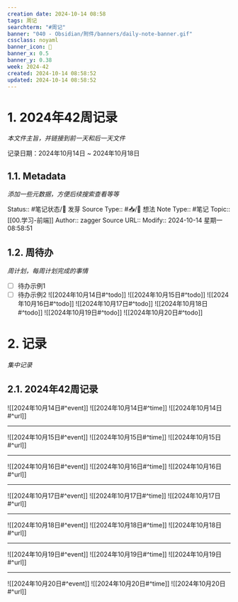 ```yaml
---
creation date: 2024-10-14 08:58
tags: 周记
searchterm: "#周记"
banner: "040 - Obsidian/附件/banners/daily-note-banner.gif"
cssclass: noyaml
banner_icon: 💌
banner_x: 0.5
banner_y: 0.38
week: 2024-42
created: 2024-10-14 08:58:52
updated: 2024-10-14 08:58:52
---
```


# 1. 2024年42周记录

_本文件主旨，并链接到前一天和后一天文件_

记录日期：2024年10月14日 ~ 2024年10月18日

## 1.1. Metadata

_添加一些元数据，方便后续搜索查看等等_

Status:: #笔记状态/🌱 发芽
Source Type:: #📥/💭 想法 
Note Type:: #笔记
Topic:: [[00.学习-前端]]
Author:: zagger
Source URL::
Modify:: 2024-10-14 星期一 08:58:51

## 1.2. 周待办

_周计划，每周计划完成的事情_

- [ ] 待办示例1
- [ ] 待办示例2
![[2024年10月14日#^todo]] 
![[2024年10月15日#^todo]] 
![[2024年10月16日#^todo]] 
![[2024年10月17日#^todo]] 
![[2024年10月18日#^todo]] 
![[2024年10月19日#^todo]] 
![[2024年10月20日#^todo]] 

# 2. 记录

_集中记录_

## 2.1. 2024年42周记录
![[2024年10月14日#^event]] 
![[2024年10月14日#^time]] 
![[2024年10月14日#^url]] 

---

![[2024年10月15日#^event]] 
![[2024年10月15日#^time]] 
![[2024年10月15日#^url]] 

---

![[2024年10月16日#^event]] 
![[2024年10月16日#^time]] 
![[2024年10月16日#^url]] 

---

![[2024年10月17日#^event]] 
![[2024年10月17日#^time]] 
![[2024年10月17日#^url]] 

---

![[2024年10月18日#^event]] 
![[2024年10月18日#^time]] 
![[2024年10月18日#^url]] 

---

![[2024年10月19日#^event]] 
![[2024年10月19日#^time]] 
![[2024年10月19日#^url]] 

---

![[2024年10月20日#^event]] 
![[2024年10月20日#^time]] 
![[2024年10月20日#^url]] 

